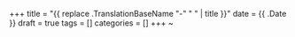 +++
title = "{{ replace .TranslationBaseName "-" " " | title }}"
date = {{ .Date }}
draft = true
tags = []
categories = []
+++
~    
